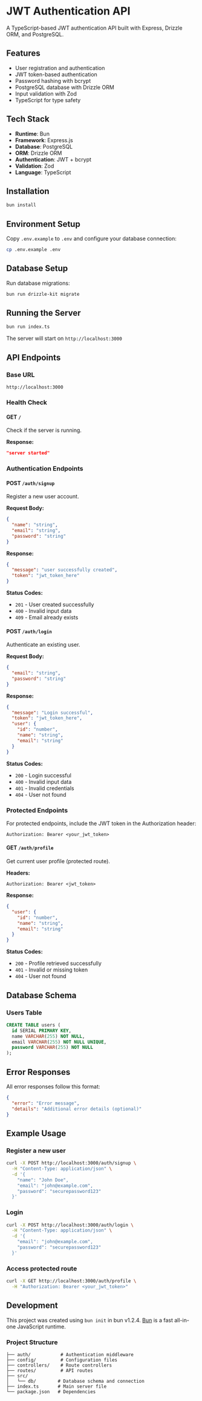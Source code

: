 # JWT Authentication API

A TypeScript-based JWT authentication API built with Express, Drizzle ORM, and PostgreSQL.

## Features

- User registration and authentication
- JWT token-based authentication
- Password hashing with bcrypt
- PostgreSQL database with Drizzle ORM
- Input validation with Zod
- TypeScript for type safety

## Tech Stack

- **Runtime**: Bun
- **Framework**: Express.js
- **Database**: PostgreSQL
- **ORM**: Drizzle ORM
- **Authentication**: JWT + bcrypt
- **Validation**: Zod
- **Language**: TypeScript

## Installation

```bash
bun install
```

## Environment Setup

Copy `.env.example` to `.env` and configure your database connection:

```bash
cp .env.example .env
```

## Database Setup

Run database migrations:

```bash
bun run drizzle-kit migrate
```

## Running the Server

```bash
bun run index.ts
```

The server will start on `http://localhost:3000`

## API Endpoints

### Base URL
```
http://localhost:3000
```

### Health Check

#### GET `/`
Check if the server is running.

**Response:**
```json
"server started"
```

### Authentication Endpoints

#### POST `/auth/signup`
Register a new user account.

**Request Body:**
```json
{
  "name": "string",
  "email": "string",
  "password": "string"
}
```

**Response:**
```json
{
  "message": "user successfully created",
  "token": "jwt_token_here"
}
```

**Status Codes:**
- `201` - User created successfully
- `400` - Invalid input data
- `409` - Email already exists

#### POST `/auth/login`
Authenticate an existing user.

**Request Body:**
```json
{
  "email": "string",
  "password": "string"
}
```

**Response:**
```json
{
  "message": "Login successful",
  "token": "jwt_token_here",
  "user": {
    "id": "number",
    "name": "string",
    "email": "string"
  }
}
```

**Status Codes:**
- `200` - Login successful
- `400` - Invalid input data
- `401` - Invalid credentials
- `404` - User not found

### Protected Endpoints

For protected endpoints, include the JWT token in the Authorization header:

```
Authorization: Bearer <your_jwt_token>
```

#### GET `/auth/profile`
Get current user profile (protected route).

**Headers:**
```
Authorization: Bearer <jwt_token>
```

**Response:**
```json
{
  "user": {
    "id": "number",
    "name": "string",
    "email": "string"
  }
}
```

**Status Codes:**
- `200` - Profile retrieved successfully
- `401` - Invalid or missing token
- `404` - User not found

## Database Schema

### Users Table
```sql
CREATE TABLE users (
  id SERIAL PRIMARY KEY,
  name VARCHAR(255) NOT NULL,
  email VARCHAR(255) NOT NULL UNIQUE,
  password VARCHAR(255) NOT NULL
);
```

## Error Responses

All error responses follow this format:

```json
{
  "error": "Error message",
  "details": "Additional error details (optional)"
}
```

## Example Usage

### Register a new user
```bash
curl -X POST http://localhost:3000/auth/signup \
  -H "Content-Type: application/json" \
  -d '{
    "name": "John Doe",
    "email": "john@example.com",
    "password": "securepassword123"
  }'
```

### Login
```bash
curl -X POST http://localhost:3000/auth/login \
  -H "Content-Type: application/json" \
  -d '{
    "email": "john@example.com",
    "password": "securepassword123"
  }'
```

### Access protected route
```bash
curl -X GET http://localhost:3000/auth/profile \
  -H "Authorization: Bearer <your_jwt_token>"
```

## Development

This project was created using `bun init` in bun v1.2.4. [Bun](https://bun.sh) is a fast all-in-one JavaScript runtime.

### Project Structure
```
├── auth/           # Authentication middleware
├── config/         # Configuration files
├── controllers/    # Route controllers
├── routes/         # API routes
├── src/
│   └── db/        # Database schema and connection
├── index.ts       # Main server file
└── package.json   # Dependencies
```
